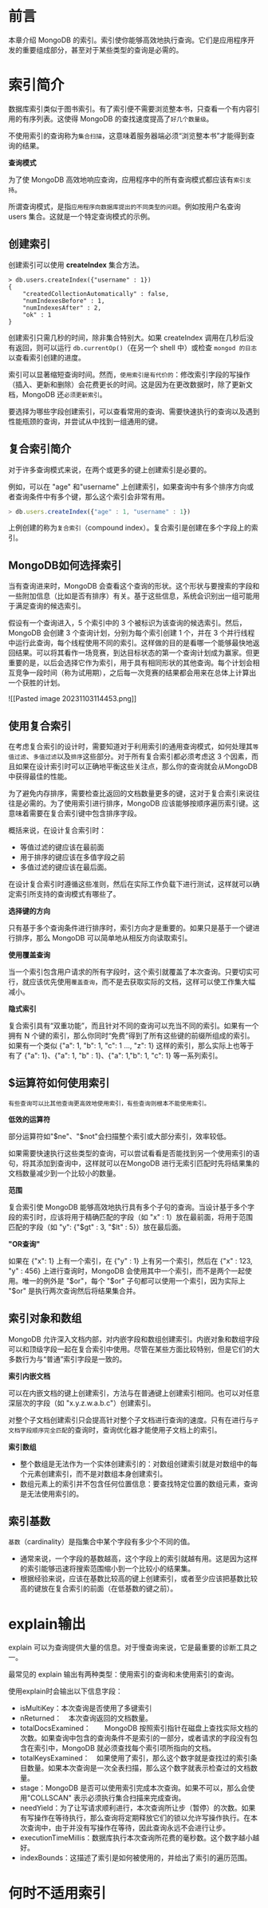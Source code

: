 # 前言
本章介绍 MongoDB 的索引。索引使你能够高效地执行查询。它们是应用程序开发的重要组成部分，甚至对于某些类型的查询是必需的。

# 索引简介
数据库索引类似于图书索引。有了索引便不需要浏览整本书，只查看一个有内容引用的有序列表。这使得 MongoDB 的查找速度提高了`好几个数量级`。

不使用索引的查询称为`集合扫描`，这意味着服务器端必须“浏览整本书”才能得到查询的结果。

**查询模式**

为了使 MongoDB 高效地响应查询，应用程序中的所有查询模式都应该有`索引支持`。

所谓查询模式，是指`应用程序向数据库提出的不同类型的问题`。例如按用户名查询 users 集合。这就是一个特定查询模式的示例。

## 创建索引

创建索引可以使用 **createIndex** 集合方法。

```shell
> db.users.createIndex({"username" : 1})
{
    "createdCollectionAutomatically" : false,
    "numIndexesBefore" : 1,
    "numIndexesAfter" : 2,
    "ok" : 1
}
```

创建索引只需几秒的时间，除非集合特别大。如果 createIndex 调用在几秒后没有返回，则可以运行 `db.currentOp()`（在另一个 shell 中）或检查 `mongod 的日志`以查看索引创建的进度。

索引可以显著缩短查询时间。然而，`使用索引是有代价的`：修改索引字段的写操作（插入、更新和删除）会花费更长的时间。这是因为在更改数据时，除了更新文档，MongoDB 还`必须更新索引`。

要选择为哪些字段创建索引，可以查看常用的查询、需要快速执行的查询以及遇到性能瓶颈的查询，并尝试从中找到一组通用的键。

## 复合索引简介

对于许多查询模式来说，在两个或更多的键上创建索引是必要的。

例如，可以在 "age" 和"username" 上创建索引，如果查询中有多个排序方向或者查询条件中有多个键，那么这个索引会非常有用。

```JavaScript
> db.users.createIndex({"age" : 1, "username" : 1})
```

上例创建的称为`复合索引`（compound index）。复合索引是创建在多个字段上的索引。

## MongoDB如何选择索引

当有查询进来时，MongoDB 会查看这个查询的形状。这个形状与要搜索的字段和一些附加信息（比如是否有排序）有关。基于这些信息，系统会识别出一组可能用于满足查询的候选索引。

假设有一个查询进入，5 个索引中的 3 个被标识为该查询的候选索引。然后，MongoDB 会创建 3 个查询计划，分别为每个索引创建 1 个，并在 3 个并行线程中运行此查询，每个线程使用不同的索引。这样做的目的是看哪一个能够最快地返回结果。可以将其看作一场竞赛，到达目标状态的第一个查询计划成为赢家。但更重要的是，以后会选择它作为索引，用于具有相同形状的其他查询。每个计划会相互竞争一段时间（称为试用期），之后每一次竞赛的结果都会用来在总体上计算出一个获胜的计划。

![[Pasted image 20231103114453.png]]


## 使用复合索引

在考虑复合索引的设计时，需要知道对于利用索引的通用查询模式，如何处理其`等值过滤`、`多值过滤`以及`排序`这些部分。对于所有复合索引都必须考虑这 3 个因素，而且如果在设计索引时可以正确地平衡这些关注点，那么你的查询就会从MongoDB 中获得最佳的性能。

为了避免内存排序，需要检查比返回的文档数量更多的键，这对于复合索引来说往往是必需的。为了使用索引进行排序，MongoDB 应该能够按顺序遍历索引键。这意味着需要在复合索引键中包含排序字段。

概括来说，在设计复合索引时：

- 等值过滤的键应该在最前面
- 用于排序的键应该在多值字段之前
- 多值过滤的键应该在最后面。

在设计复合索引时遵循这些准则，然后在实际工作负载下进行测试，这样就可以确定索引所支持的查询模式有哪些了。

**选择键的方向**

只有基于多个查询条件进行排序时，索引方向才是重要的。如果只是基于一个键进行排序，那么 MongoDB 可以简单地从相反方向读取索引。

**使用覆盖查询**

当一个索引包含用户请求的所有字段时，这个索引就覆盖了本次查询。只要切实可行，就应该优先使用`覆盖查询`，而不是去获取实际的文档，这样可以使工作集大幅减小。

**隐式索引**

复合索引具有“双重功能”，而且针对不同的查询可以充当不同的索引。如果有一个拥有 N 个键的索引，那么你同时“免费”得到了所有这些键的前缀所组成的索引。如果有一个类似 {"a": 1, "b": 1, "c": 1 ..., "z": 1} 这样的索引，那么实际上也等于有了 {"a": 1}、{"a": 1, "b" : 1}、{"a": 1,"b": 1, "c": 1} 等一系列索引。

## $运算符如何使用索引
	有些查询可以比其他查询更高效地使用索引，有些查询则根本不能使用索引。

**低效的运算符**

部分运算符如"$ne"、"\$not"会扫描整个索引或大部分索引，效率较低。

如果需要快速执行这些类型的查询，可以尝试看看是否能找到另一个使用索引的语句，将其添加到查询中，这样就可以在MongoDB 进行无索引匹配时先将结果集的文档数量减少到一个比较小的数量。

**范围**

复合索引使 MongoDB 能够高效地执行具有多个子句的查询。当设计基于多个字段的索引时，应该将用于精确匹配的字段（如 "x" : 1）放在最前面，将用于范围匹配的字段（如 "y": {"$gt" : 3, "$lt" : 5}）放在最后面。

**"OR查询"**

如果在 {"x": 1} 上有一个索引，在 {"y" : 1} 上有另一个索引，然后在 {"x" : 123, "y" : 456} 上进行查询时，MongoDB 会使用其中一个索引，而不是两个一起使用。唯一的例外是 "\$or"，每个 "\$or" 子句都可以使用一个索引，因为实际上 "$or" 是执行两次查询然后将结果集合并。

## 索引对象和数组

MongoDB 允许深入文档内部，对内嵌字段和数组创建索引。内嵌对象和数组字段可以和顶级字段一起在复合索引中使用。尽管在某些方面比较特别，但是它们的大多数行为与“普通”索引字段是一致的。

**索引内嵌文档**

可以在内嵌文档的键上创建索引，方法与在普通键上创建索引相同。也可以对任意深层次的字段（如 "x.y.z.w.a.b.c"）创建索引。

对整个子文档创建索引只会提高针对整个子文档进行查询的速度。只有在进行与`子文档字段顺序完全匹配`的查询时，查询优化器才能使用子文档上的索引。

**索引数组**

- 整个数组是无法作为一个实体创建索引的：对数组创建索引就是对数组中的每个元素创建索引，而不是对数组本身创建索引。
- 数组元素上的索引并不包含任何位置信息：要查找特定位置的数组元素，查询是无法使用索引的。

## 索引基数

`基数`（cardinality）是指集合中某个字段有多少个不同的值。

- 通常来说，一个字段的基数越高，这个字段上的索引就越有用。这是因为这样的索引能够迅速将搜索范围缩小到一个比较小的结果集。
- 根据经验来说，应该在基数比较高的键上创建索引，或者至少应该把基数比较高的键放在复合索引的前面（在低基数的键之前）。

# explain输出

explain 可以为查询提供大量的信息。对于慢查询来说，它是最重要的诊断工具之一。

最常见的 explain 输出有两种类型：使用索引的查询和未使用索引的查询。

使用explain时会输出以下信息字段：

- isMultiKey：本次查询是否使用了多键索引
- nReturned：　本次查询返回的文档数量。
- totalDocsExamined：　　MongoDB 按照索引指针在磁盘上查找实际文档的次数。如果查询中包含的查询条件不是索引的一部分，或者请求的字段没有包含在索引中，MongoDB 就必须查找每个索引项所指向的文档。
- totalKeysExamined：　如果使用了索引，那么这个数字就是查找过的索引条目数量。如果本次查询是一次全表扫描，那么这个数字就表示检查过的文档数量。
- stage：MongoDB 是否可以使用索引完成本次查询。如果不可以，那么会使用"COLLSCAN" 表示必须执行集合扫描来完成查询。
- needYield：为了让写请求顺利进行，本次查询所让步（暂停）的次数。如果有写操作在等待执行，那么查询将定期释放它们的锁以允许写操作执行。在本次查询中，由于并没有写操作在等待，因此查询永远不会进行让步。
- executionTimeMillis：数据库执行本次查询所花费的毫秒数。这个数字越小越好。
- indexBounds：这描述了索引是如何被使用的，并给出了索引的遍历范围。

# 何时不适用索引
